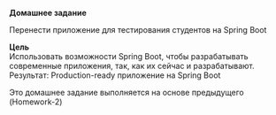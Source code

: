 **Домашнее задание**

Перенести приложение для тестирования студентов на Spring Boot

**Цель**   
Использовать возможности Spring Boot, чтобы разрабатывать современные приложения, так, как их сейчас и разрабатывают.
Результат: Production-ready приложение на Spring Boot

Это домашнее задание выполняется на основе предыдущего (Homework-2)